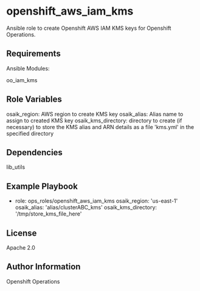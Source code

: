 openshift_aws_iam_kms
=========

Ansible role to create Openshift AWS IAM KMS keys for Openshift Operations.

Requirements
------------

Ansible Modules:

oo_iam_kms

Role Variables
--------------

  osaik_region: AWS region to create KMS key
  osaik_alias: Alias name to assign to created KMS key
  osaik_kms_directory: directory to create (if necessary) to store the KMS alias and ARN details as a file 'kms.yml' in the specified directory

Dependencies
------------

lib_utils

Example Playbook
----------------

- role: ops_roles/openshift_aws_iam_kms
  osaik_region: 'us-east-1'
  osaik_alias: 'alias/clusterABC_kms'
  osaik_kms_directory: '/tmp/store_kms_file_here'


License
-------

Apache 2.0

Author Information
------------------

Openshift Operations
